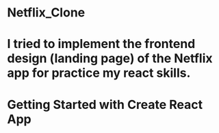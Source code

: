 # Netflix_Clone
I tried to implement the frontend design (landing page) of the Netflix app for practice my react skills.
=======
# Getting Started with Create React App

